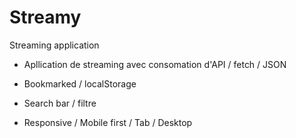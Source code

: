 # Streamy
Streaming application

- Apllication de streaming avec consomation d'API / fetch / JSON 
- Bookmarked / localStorage
- Search bar / filtre

- Responsive / Mobile first / Tab / Desktop
